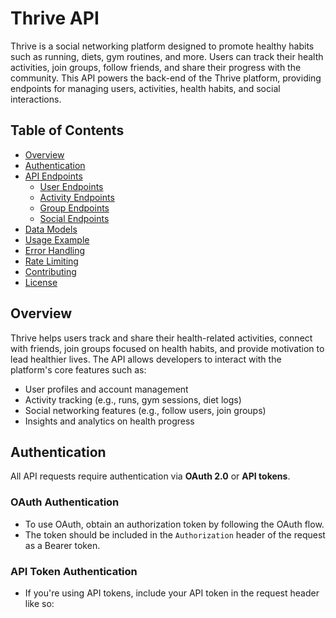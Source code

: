 # Thrive API

Thrive is a social networking platform designed to promote healthy habits such as running, diets, gym routines, and more. Users can track their health activities, join groups, follow friends, and share their progress with the community. This API powers the back-end of the Thrive platform, providing endpoints for managing users, activities, health habits, and social interactions.

## Table of Contents
- [Overview](#overview)
- [Authentication](#authentication)
- [API Endpoints](#api-endpoints)
  - [User Endpoints](#user-endpoints)
  - [Activity Endpoints](#activity-endpoints)
  - [Group Endpoints](#group-endpoints)
  - [Social Endpoints](#social-endpoints)
- [Data Models](#data-models)
- [Usage Example](#usage-example)
- [Error Handling](#error-handling)
- [Rate Limiting](#rate-limiting)
- [Contributing](#contributing)
- [License](#license)

## Overview
Thrive helps users track and share their health-related activities, connect with friends, join groups focused on health habits, and provide motivation to lead healthier lives. The API allows developers to interact with the platform's core features such as:
- User profiles and account management
- Activity tracking (e.g., runs, gym sessions, diet logs)
- Social networking features (e.g., follow users, join groups)
- Insights and analytics on health progress

## Authentication
All API requests require authentication via **OAuth 2.0** or **API tokens**.

### OAuth Authentication
- To use OAuth, obtain an authorization token by following the OAuth flow. 
- The token should be included in the `Authorization` header of the request as a Bearer token.

### API Token Authentication
- If you're using API tokens, include your API token in the request header like so:
